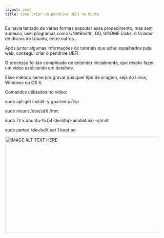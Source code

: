```yaml
---
layout: post
title: Como criar um pendrive UEFI no Ubutu
---
```


Eu havia tentado de várias formas executar esse procedimento, mas sem sucesso, usei programas como UNetBootIn, DD, GNOME Disks, o Criador de discos do Ubuntu, entre outros...

Após juntar algumas informações de tutoriais que achei espalhados pela web, consegui criar o pendrive UEFI.

O processo foi tão complicado de entender inicialmente, que resolvi fazer um vídeo explicando em detalhes.

Esse método serve pra gravar qualquer tipo de imagem, seja do Linux, Windows ou OS X.

Comandos utilizados no vídeo:

sudo apt-get install -y gparted p7zip

sudo mount /dev/sdX /mnt

sudo 7z x ubuntu-15.04-desktop-amd64.iso -o/mnt

sudo parted /dev/sdX set 1 boot on


<a href="http://www.youtube.com/watch?feature=player_embedded&v=djW5N4MYxjs" target="_blank">
<img src="http://img.youtube.com/vi/djW5N4MYxjs/0.jpg" alt="IMAGE ALT TEXT HERE" width="560" height="315" border="0"/></a>

<object width="560" height="315">
<param name="movie" value="https://www.youtube.com/v/djW5N4MYxjs&amp;hl=en_US&amp;fs=1"></param>
<param name="allowFullScreen" value="true"></param>
<param name="allowscriptaccess" value="always"></param>
<embed src="https://www.youtube.com/v/djW5N4MYxjs&amp;hl=en_US&amp;fs=1" type="application/html5" allowscriptaccess="always" allowfullscreen="true" width="560" height="315"></embed>
</object>
